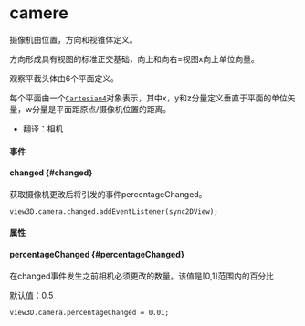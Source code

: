 # camere

摄像机由位置，方向和视锥体定义。

方向形成具有视图的标准正交基础，向上和向右=视图x向上单位向量。

观察平截头体由6个平面定义。

每个平面由一个[`Cartesian4`](https://cesiumjs.org/Cesium/Build/Documentation/Cartesian4.html)对象表示，其中x，y和z分量定义垂直于平面的单位矢量，w分量是平面距原点/摄像机位置的距离。

* 翻译：相机

#### 事件

#### changed {#changed}

获取摄像机更改后将引发的事件percentageChanged。

```
view3D.camera.changed.addEventListener(sync2DView);
```

#### 属性

#### percentageChanged {#percentageChanged}

在changed事件发生之前相机必须更改的数量。该值是\[0,1\]范围内的百分比

默认值：0.5

```
view3D.camera.percentageChanged = 0.01;
```



